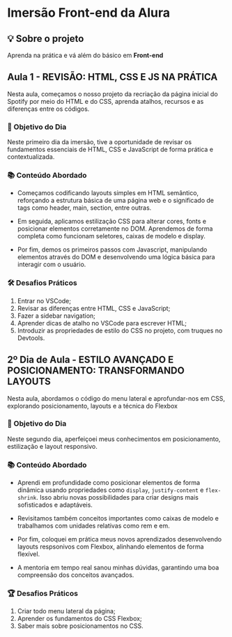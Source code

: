 # Imersão Front-end da Alura

## :bulb: Sobre o projeto

Aprenda na prática e vá além do básico em **Front-end**

## Aula 1 - REVISÃO: HTML, CSS E JS NA PRÁTICA

Nesta aula, começamos o nosso projeto da recriação da página inicial do Spotify por meio do HTML e do CSS, aprenda atalhos, recursos e as diferenças entre os códigos.

### 🚀 Objetivo do Dia
Neste primeiro dia da imersão, tive a oportunidade de revisar os fundamentos essenciais de HTML, CSS e JavaScript de forma prática e contextualizada.

### 📚 Conteúdo Abordado
- Começamos codificando layouts simples em HTML semântico, reforçando a estrutura básica de uma página web e o significado de tags como header, main, section, entre outras.

- Em seguida, aplicamos estilização CSS para alterar cores, fonts e posicionar elementos corretamente no DOM. Aprendemos de forma completa como funcionam seletores, caixas de modelo e display.

- Por fim, demos os primeiros passos com Javascript, manipulando elementos através do DOM e desenvolvendo uma lógica básica para interagir com o usuário.

### 🛠️ Desafios Práticos

1. Entrar no VSCode;
2. Revisar as diferenças entre HTML, CSS e JavaScript;
3. Fazer a sidebar navigation;
4. Aprender dicas de atalho no VSCode para escrever HTML;
5. Introduzir as propriedades de estilo do CSS no projeto, com truques no Devtools.

## 2º Dia de Aula - ESTILO AVANÇADO E POSICIONAMENTO: TRANSFORMANDO LAYOUTS

Nesta aula, abordamos o código do menu lateral e aprofundar-nos em CSS, explorando posicionamento, layouts e a técnica do Flexbox

### 🚀 Objetivo do Dia

Neste segundo dia, aperfeiçoei meus conhecimentos em posicionamento, estilização e layout responsivo.

### 📚 Conteúdo Abordado

- Aprendi em profundidade como posicionar elementos de forma dinâmica usando propriedades como `display`, `justify-content` e `flex-shrink`. Isso abriu novas possibilidades para criar designs mais sofisticados e adaptáveis.

- Revisitamos também conceitos importantes como caixas de modelo e trabalhamos com unidades relativas como rem e em.

- Por fim, coloquei em prática meus novos aprendizados desenvolvendo layouts respsonivos com Flexbox, alinhando elementos de forma flexível.

- A mentoria em tempo real sanou minhas dúvidas, garantindo uma boa compreensão dos conceitos avançados.

### 🏆 Desafios Práticos

1. Criar todo menu lateral da página;
2. Aprender os fundamentos do CSS Flexbox;
3. Saber mais sobre posicionamentos no CSS.